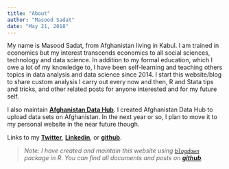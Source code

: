 ```yaml
---
title: "About"
author: "Masood Sadat"
date: "May 21, 2018"
---
```


My name is Masood Sadat, from Afghanistan living in Kabul. I am trained in economics but my interest transcends economics to all social sciences, technology and data science. In addition to my formal education, which I owe a lot of my knowledge to, I have been self-learning and teaching others topics in data analysis and data science since 2014. I start this website/blog to share custom analysis I carry out every now and then, R and Stata tips and tricks, and other related posts for anyone interested and for my future self.

I also maintain [**Afghanistan Data Hub**](http://afghanistandatahub.com). I created Afghanistan Data Hub to upload data sets on Afghanistan. In the next year or so, I plan to move it to my personal website in the near future though.

Links to my [**Twitter**](https://twitter.com/masood87r), [**Linkedin**](https://linkedin.com/masoodsdt), or [**github**](https://github.com/masood87).

> _Note: I have created and maintain this website using [`blogdown`](https://bookdown.org/yihui/blogdown/) package in R. You can find all documents and posts on [**github**](https://github.com/Masood87/masoodblog)._
